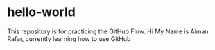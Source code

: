 # hello-world
This repository is for practicing the GitHub Flow.
Hi My Name is Aiman Rafar, currently learning how to use GitHub
